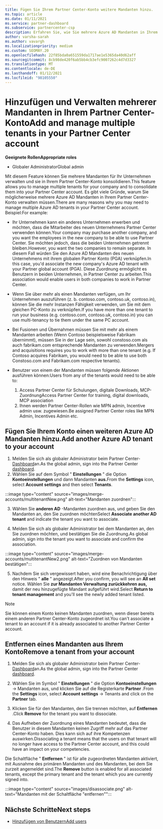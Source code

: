 ```yaml
---
title: Fügen Sie Ihrem Partner Center-Konto weitere Mandanten hinzu.
ms.topic: article
ms.date: 01/11/2021
ms.service: partner-dashboard
ms.subservice: partnercenter-csp
description: Erfahren Sie, wie Sie mehrere Azure AD Mandanten in Ihrem Partner Center-Konto hinzufügen, konsolidieren oder verwalten. Informieren Sie sich auch über einige der Gründe, die Sie möglicherweise tun möchten.
author: varsha-sarah
ms.author: vavargh
ms.localizationpriority: medium
ms.custom: SEOMAY.20
ms.openlocfilehash: 22f85bda0a651559da1717ae1e5365da40d62aff
ms.sourcegitcommit: 8cb98de420f6ab5bb4cb3efc9007262c4d7d3327
ms.translationtype: MT
ms.contentlocale: de-DE
ms.lasthandoff: 01/12/2021
ms.locfileid: "98105550"
---
```

# <a name="add-and-manage-multiple-tenants-in-your-partner-center-account"></a><span data-ttu-id="69757-104">Hinzufügen und Verwalten mehrerer Mandanten in Ihrem Partner Center-Konto</span><span class="sxs-lookup"><span data-stu-id="69757-104">Add and manage multiple tenants in your Partner Center account</span></span>


<span data-ttu-id="69757-105">**Geeignete Rollen**</span><span class="sxs-lookup"><span data-stu-id="69757-105">**Appropriate roles**</span></span>

- <span data-ttu-id="69757-106">Globaler Administrator</span><span class="sxs-lookup"><span data-stu-id="69757-106">Global admin</span></span>

<span data-ttu-id="69757-107">Mit diesem Feature können Sie mehrere Mandanten für Ihr Unternehmen verwalten und sie in Ihrem Partner Center-Konto konsolidieren.</span><span class="sxs-lookup"><span data-stu-id="69757-107">This feature allows you to manage multiple tenants for your company and to consolidate them into your Partner Center account.</span></span> <span data-ttu-id="69757-108">Es gibt viele Gründe, warum Sie möglicherweise mehrere Azure AD Mandanten in Ihrem Partner Center-Konto verwalten müssen.</span><span class="sxs-lookup"><span data-stu-id="69757-108">There are many reasons why you may need to manage multiple Azure AD tenants in your Partner Center account.</span></span> <span data-ttu-id="69757-109">Beispiel:</span><span class="sxs-lookup"><span data-stu-id="69757-109">For example:</span></span>

- <span data-ttu-id="69757-110">Ihr Unternehmen kann ein anderes Unternehmen erwerben und möchten, dass die Mitarbeiter des neuen Unternehmens Partner Center verwenden können.</span><span class="sxs-lookup"><span data-stu-id="69757-110">Your company may purchase another company, and you want the employees in the new company to be able to use Partner Center.</span></span> <span data-ttu-id="69757-111">Sie möchten jedoch, dass die beiden Unternehmen getrennt bleiben.</span><span class="sxs-lookup"><span data-stu-id="69757-111">However, you want the two companies to remain separate.</span></span> <span data-ttu-id="69757-112">In diesem Fall würden Sie den Azure AD Mandanten des neuen Unternehmens mit ihrem globalen Partner Konto (PGA) verknüpfen.</span><span class="sxs-lookup"><span data-stu-id="69757-112">In this case, you'd associate the new company's Azure AD tenant with your Partner global account (PGA).</span></span> <span data-ttu-id="69757-113">Diese Zuordnung ermöglicht es Benutzern in beiden Unternehmen, in Partner Center zu arbeiten.</span><span class="sxs-lookup"><span data-stu-id="69757-113">This association would enable users in both companies to work in Partner Center.</span></span>

- <span data-ttu-id="69757-114">Wenn Sie über mehr als einen Mandanten verfügen, um Ihr Unternehmen auszuführen (z. b. contoso.com, contoso.uk, contoso.in), können Sie die mehr Instanzen Fähigkeit verwenden, um Sie mit dem gleichen PC-Konto zu verknüpfen.</span><span class="sxs-lookup"><span data-stu-id="69757-114">If you have more than one tenant to run your business (e.g. contoso.com, contoso.uk, contoso.in) you can use multi-tenancy to tie them under the same PC account.</span></span>

- <span data-ttu-id="69757-115">Bei Fusionen und Übernahmen müssen Sie mit mehr als einem Mandanten arbeiten (Wenn Contoso beispielsweise Fabrikam übernimmt), müssen Sie in der Lage sein, sowohl constoso.com als auch fabrikam.com entsprechende Mandanten zu verwenden.</span><span class="sxs-lookup"><span data-stu-id="69757-115">Mergers and acquisitions requires you to work with more than one tenant (e.g. If Contoso acquires Fabrikam, you would need to be able to use both Constoso.com and Fabrikam.com respective tenants).</span></span>

- <span data-ttu-id="69757-116">Benutzer von einem der Mandanten müssen folgende Aktionen ausführen können:</span><span class="sxs-lookup"><span data-stu-id="69757-116">Users from any of the tenants would need to be able to:</span></span>
    1.  <span data-ttu-id="69757-117">Access Partner Center für Schulungen, digitale Downloads, MCP-Zuordnung</span><span class="sxs-lookup"><span data-stu-id="69757-117">Access Partner Center for training, digital downloads, MCP association</span></span>
    2.  <span data-ttu-id="69757-118">Ihnen werden Partner Center-Rollen wie MPN admin, Incentive admin usw. zugewiesen.</span><span class="sxs-lookup"><span data-stu-id="69757-118">Be assigned Partner Center roles like MPN Admin, Incentives Admin etc.</span></span>


## <a name="add-another-azure-ad-tenant-to-your-account"></a><span data-ttu-id="69757-119">Fügen Sie Ihrem Konto einen weiteren Azure AD Mandanten hinzu.</span><span class="sxs-lookup"><span data-stu-id="69757-119">Add another Azure AD tenant to your account</span></span>

1. <span data-ttu-id="69757-120">Melden Sie sich als globaler Administrator beim Partner Center- [Dashboard](https://partner.microsoft.com/dashboard)an.</span><span class="sxs-lookup"><span data-stu-id="69757-120">As the global admin, sign into the Partner Center [dashboard](https://partner.microsoft.com/dashboard).</span></span>
1. <span data-ttu-id="69757-121">Wählen Sie auf dem Symbol " **Einstellungen** " die Option **Kontoeinstellungen** und dann Mandanten **aus.**</span><span class="sxs-lookup"><span data-stu-id="69757-121">From the **Settings** icon, select **Account settings** and then select **Tenants**.</span></span>
 
:::image type="content" source="images/merge-accounts/multitenantNew.png" alt-text="Mandanten zuordnen"::: 

3. <span data-ttu-id="69757-123">Wählen Sie **anderen AD** -Mandanten zuordnen aus, und geben Sie den Mandanten an, den Sie zuordnen möchten</span><span class="sxs-lookup"><span data-stu-id="69757-123">Select **Associate another AD tenant** and indicate the tenant you want to associate.</span></span>

1. <span data-ttu-id="69757-124">Melden Sie sich als globaler Administrator bei dem Mandanten an, den Sie zuordnen möchten, und bestätigen Sie die Zuordnung.</span><span class="sxs-lookup"><span data-stu-id="69757-124">As global admin, sign into the tenant you want to associate and confirm the association.</span></span> 

:::image type="content" source="images/merge-accounts/multitenantNew2.png" alt-text="Zuordnen von Mandanten bestätigen"::: 

5. <span data-ttu-id="69757-126">Nachdem Sie sich vergewissert haben, wird eine Benachrichtigung über den Hinweis " **alle** " angezeigt.</span><span class="sxs-lookup"><span data-stu-id="69757-126">After you confirm, you will see an **All set** notice.</span></span>  <span data-ttu-id="69757-127">Wählen Sie **zur Mandanten Verwaltung zurückkehren aus,** damit der neu hinzugefügte Mandant aufgeführt wird.</span><span class="sxs-lookup"><span data-stu-id="69757-127">Select **Return to tenant management** and you'll see the newly added tenant listed.</span></span> 
 

>[!NOTE]
><span data-ttu-id="69757-128">Sie können einem Konto keinen Mandanten zuordnen, wenn dieser bereits einem anderen Partner Center-Konto zugeordnet ist.</span><span class="sxs-lookup"><span data-stu-id="69757-128">You can't associate a tenant to an account if it is already associated to another Partner Center account.</span></span>


## <a name="remove-a-tenant-from-your-account"></a><span data-ttu-id="69757-129">Entfernen eines Mandanten aus Ihrem Konto</span><span class="sxs-lookup"><span data-stu-id="69757-129">Remove a tenant from your account</span></span>
 
1. <span data-ttu-id="69757-130">Melden Sie sich als globaler Administrator beim Partner Center- [Dashboard](https://partner.microsoft.com/dashboard)an.</span><span class="sxs-lookup"><span data-stu-id="69757-130">As the global admin, sign into the Partner Center [dashboard](https://partner.microsoft.com/dashboard).</span></span>

1. <span data-ttu-id="69757-131">Wählen Sie im Symbol " **Einstellungen** " die Option **Kontoeinstellungen** -> Mandanten aus, und klicken Sie auf die Registerkarte **Partner** .</span><span class="sxs-lookup"><span data-stu-id="69757-131">From the **Settings** icon, select **Account settings** -> Tenants and click on the **Partner** tab.</span></span>
 
3. <span data-ttu-id="69757-132">Klicken Sie für den Mandanten, den Sie trennen möchten, auf **Entfernen** .</span><span class="sxs-lookup"><span data-stu-id="69757-132">Click **Remove** for the tenant you want to dissociate.</span></span>

4. <span data-ttu-id="69757-133">Das Aufheben der Zuordnung eines Mandanten bedeutet, dass die Benutzer in diesem Mandanten keinen Zugriff mehr auf das Partner Center-Konto haben. Dies kann sich auf ihre Kompetenzen auswirken.</span><span class="sxs-lookup"><span data-stu-id="69757-133">Dissociating a tenant means that the users on that tenant will no longer have access to the Partner Center account, and this could have an impact on your competencies.</span></span> 

<span data-ttu-id="69757-134">Die Schaltfläche " **Entfernen** " ist für alle zugeordneten Mandanten aktiviert, mit Ausnahme des primären Mandanten und des Mandanten, bei dem Sie zurzeit angemeldet sind.</span><span class="sxs-lookup"><span data-stu-id="69757-134">The **Remove** button is enabled for all associated tenants, except the primary tenant and the tenant which you are currently signed into.</span></span>

:::image type="content" source="images/disassociate.png" alt-text="Mandanten mit der Schaltfläche &quot;entfernen&quot;":::
 

## <a name="next-steps"></a><span data-ttu-id="69757-136">Nächste Schritte</span><span class="sxs-lookup"><span data-stu-id="69757-136">Next steps</span></span>

- [<span data-ttu-id="69757-137">Hinzufügen von Benutzern</span><span class="sxs-lookup"><span data-stu-id="69757-137">Add users</span></span>](create-user-accounts-and-set-permissions.md)






